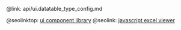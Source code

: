 @link: api/ui.datatable_type_config.md

@seolinktop: [ui component library](https://webix.com)
@seolink: [javascript excel viewer](https://webix.com/widget/excel_viewer/)